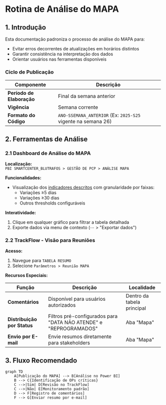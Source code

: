 # Rotina de Análise do MAPA

## 1. Introdução
Esta documentação padroniza o processo de análise do MAPA para:
- Evitar erros decorrentes de atualizações em horários distintos
- Garantir consistência na interpretação dos dados
- Orientar usuários nas ferramentas disponíveis

### Ciclo de Publicação
| Componente          | Descrição                                      |
|---------------------|-----------------------------------------------|
| **Período de Elaboração** | Final da semana anterior              |
| **Vigência**        | Semana corrente                              |
| **Formato do Código** | `ANO-SSEMANA_ANTERIOR` (Ex: `2025-S25` vigente na semana 26) |

## 2. Ferramentas de Análise

### 2.1 Dashboard de Análise do MAPA
**Localização:**  
`PBI SMARTCENTER_BLUTRAFOS > GESTÃO DE PCP > ANÁLISE MAPA`

**Funcionalidades:**
- Visualização dos [indicadores descritos](analise_mapa.md) com granularidade por faixas:
  - Variações ≥5 dias
  - Variações ≥30 dias
  - Outros thresholds configuráveis

**Interatividade:**
1. Clique em qualquer gráfico para filtrar a tabela detalhada
2. Exporte dados via menu de contexto (⋯ > "Exportar dados")



### 2.2 TrackFlow - Visão para Reuniões
**Acesso:**
1. Navegue para `TABELA RESUMO`
2. Selecione `Parâmetros > Reunião MAPA`

**Recursos Especiais:**

| Função               | Descrição                                      | Localidade| 
|----------------------|-----------------------------------------------| ---| 
| **Comentários**      | Disponível para usuários autorizados          | Dentro da tabela principal |
| **Distribuição por Status** | Filtros pré-configurados para "DATA NÃO ATENDE" e "REPROGRAMADOS" | Aba "Mapa" |
| **Envio por E-mail** | Envie resumos diretamente para stakeholders   | Aba "Mapa" | 

## 3. Fluxo Recomendado
```mermaid
graph TD
    A[Publicação do MAPA] --> B[Análise no Power BI]
    B --> C{Identificação de OPs críticas}
    C -->|Sim| D[Revisão no TrackFlow]
    C -->|Não| E[Monitoramento padrão]
    D --> F[Registro de comentários]
    F --> G[Enviar resumo por e-mail]
```